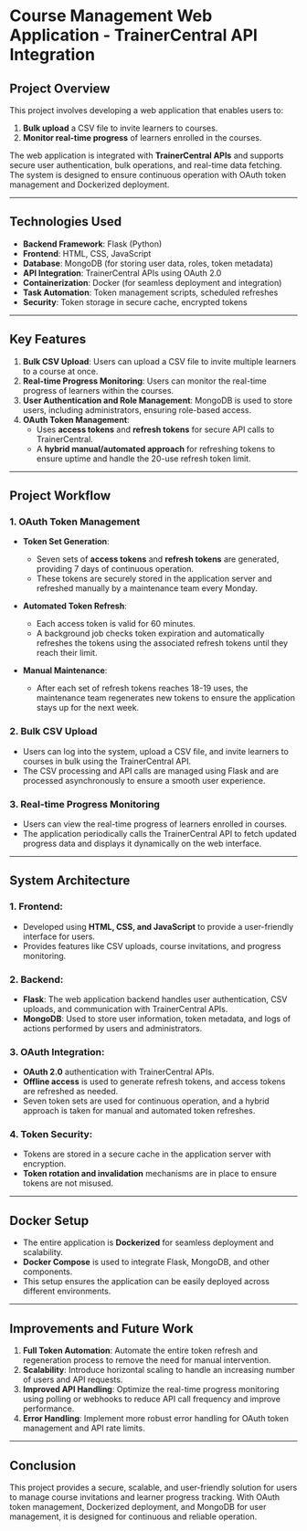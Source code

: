 # Course Management Web Application - TrainerCentral API Integration

## Project Overview
This project involves developing a web application that enables users to:
1. **Bulk upload** a CSV file to invite learners to courses.
2. **Monitor real-time progress** of learners enrolled in the courses.

The web application is integrated with **TrainerCentral APIs** and supports secure user authentication, bulk operations, and real-time data fetching. The system is designed to ensure continuous operation with OAuth token management and Dockerized deployment.

---

## Technologies Used
- **Backend Framework**: Flask (Python)
- **Frontend**: HTML, CSS, JavaScript
- **Database**: MongoDB (for storing user data, roles, token metadata)
- **API Integration**: TrainerCentral APIs using OAuth 2.0
- **Containerization**: Docker (for seamless deployment and integration)
- **Task Automation**: Token management scripts, scheduled refreshes
- **Security**: Token storage in secure cache, encrypted tokens

---

## Key Features
1. **Bulk CSV Upload**: Users can upload a CSV file to invite multiple learners to a course at once.
2. **Real-time Progress Monitoring**: Users can monitor the real-time progress of learners within the courses.
3. **User Authentication and Role Management**: MongoDB is used to store users, including administrators, ensuring role-based access.
4. **OAuth Token Management**:
   - Uses **access tokens** and **refresh tokens** for secure API calls to TrainerCentral.
   - A **hybrid manual/automated approach** for refreshing tokens to ensure uptime and handle the 20-use refresh token limit.

---

## Project Workflow

### 1. OAuth Token Management
- **Token Set Generation**:
  - Seven sets of **access tokens** and **refresh tokens** are generated, providing 7 days of continuous operation.
  - These tokens are securely stored in the application server and refreshed manually by a maintenance team every Monday.

- **Automated Token Refresh**:
  - Each access token is valid for 60 minutes.
  - A background job checks token expiration and automatically refreshes the tokens using the associated refresh tokens until they reach their limit.
  
- **Manual Maintenance**:
  - After each set of refresh tokens reaches 18-19 uses, the maintenance team regenerates new tokens to ensure the application stays up for the next week.

### 2. Bulk CSV Upload
- Users can log into the system, upload a CSV file, and invite learners to courses in bulk using the TrainerCentral API.
- The CSV processing and API calls are managed using Flask and are processed asynchronously to ensure a smooth user experience.

### 3. Real-time Progress Monitoring
- Users can view the real-time progress of learners enrolled in courses.
- The application periodically calls the TrainerCentral API to fetch updated progress data and displays it dynamically on the web interface.

---

## System Architecture

### 1. **Frontend**:
   - Developed using **HTML, CSS, and JavaScript** to provide a user-friendly interface for users.
   - Provides features like CSV uploads, course invitations, and progress monitoring.

### 2. **Backend**:
   - **Flask**: The web application backend handles user authentication, CSV uploads, and communication with TrainerCentral APIs.
   - **MongoDB**: Used to store user information, token metadata, and logs of actions performed by users and administrators.

### 3. **OAuth Integration**:
   - **OAuth 2.0** authentication with TrainerCentral APIs.
   - **Offline access** is used to generate refresh tokens, and access tokens are refreshed as needed.
   - Seven token sets are used for continuous operation, and a hybrid approach is taken for manual and automated token refreshes.

### 4. **Token Security**:
   - Tokens are stored in a secure cache in the application server with encryption.
   - **Token rotation and invalidation** mechanisms are in place to ensure tokens are not misused.

---

## Docker Setup
- The entire application is **Dockerized** for seamless deployment and scalability.
- **Docker Compose** is used to integrate Flask, MongoDB, and other components.
- This setup ensures the application can be easily deployed across different environments.

---

## Improvements and Future Work
1. **Full Token Automation**: Automate the entire token refresh and regeneration process to remove the need for manual intervention.
2. **Scalability**: Introduce horizontal scaling to handle an increasing number of users and API requests.
3. **Improved API Handling**: Optimize the real-time progress monitoring using polling or webhooks to reduce API call frequency and improve performance.
4. **Error Handling**: Implement more robust error handling for OAuth token management and API rate limits.

---

## Conclusion
This project provides a secure, scalable, and user-friendly solution for users to manage course invitations and learner progress tracking. With OAuth token management, Dockerized deployment, and MongoDB for user management, it is designed for continuous and reliable operation.

